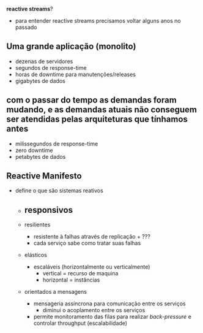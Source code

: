 **reactive streams**?
  - para entender reactive streams precisamos voltar alguns anos no passado
  

## Uma grande aplicação (monolito)
  - dezenas de servidores
  - segundos de response-time
  - horas de downtime para manutenções/releases
  - gigabytes de dados
  
## com o passar do tempo as demandas foram mudando, e as demandas atuais não conseguem ser atendidas pelas arquiteturas que tínhamos antes
  - milissegundos de response-time
  - zero downtime
  - petabytes de dados
  
## 


  
## Reactive Manifesto
  - define o que são sistemas reativos
    - responsivos
      - 
      
    - resilientes
      - resistente à falhas através de replicação + ???
      - cada serviço sabe como tratar suas falhas
      
    - elásticos
      - escaláveis (horizontalmente ou verticalmente)
        - vertical = recurso de maquina
        - horizontal = instâncias
        
    - orientados a mensagens
      - mensageria assíncrona para comunicação entre os serviços
        - diminui o acoplamento entre os serviços
      - permite monitoramento das filas para realizar *back-pressure* e controlar throughput (escalabilidade)
